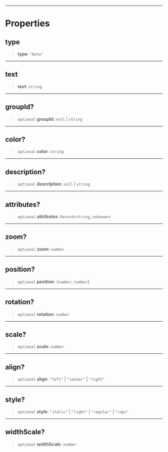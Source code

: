 ***

# Properties

## type

> **type**: `"Note"`

***

## text

> **text**: `string`

***

## groupId?

> `optional` **groupId**: `null` | `string`

***

## color?

> `optional` **color**: `string`

***

## description?

> `optional` **description**: `null` | `string`

***

## attributes?

> `optional` **attributes**: `Record`\<`string`, `unknown`>

***

## zoom?

> `optional` **zoom**: `number`

***

## position?

> `optional` **position**: \[`number`, `number`]

***

## rotation?

> `optional` **rotation**: `number`

***

## scale?

> `optional` **scale**: `number`

***

## align?

> `optional` **align**: `"left"` | `"center"` | `"right"`

***

## style?

> `optional` **style**: `"italic"` | `"light"` | `"regular"` | `"caps"`

***

## widthScale?

> `optional` **widthScale**: `number`
